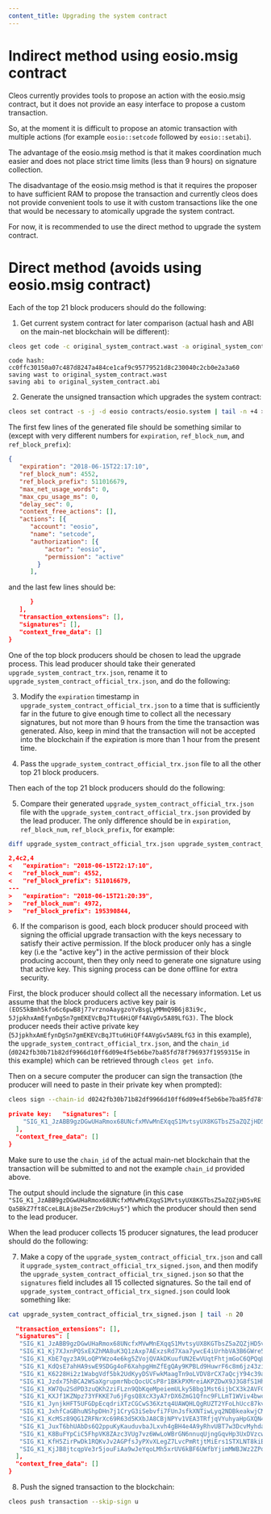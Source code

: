 ```yaml
---
content_title: Upgrading the system contract
---
```


# Indirect method using eosio.msig contract

Cleos currently provides tools to propose an action with the eosio.msig contract, but it does not provide an easy interface to propose a custom transaction.

So, at the moment it is difficult to propose an atomic transaction with multiple actions (for example `eosio::setcode` followed by `eosio::setabi`).

The advantage of the eosio.msig method is that it makes coordination much easier and does not place strict time limits (less than 9 hours) on signature collection.

The disadvantage of the eosio.msig method is that it requires the proposer to have sufficient RAM to propose the transaction and currently cleos does not provide convenient tools to use it with custom transactions like the one that would be necessary to atomically upgrade the system contract.

For now, it is recommended to use the direct method to upgrade the system contract.

# Direct method (avoids using eosio.msig contract)

Each of the top 21 block producers should do the following:

1. Get current system contract for later comparison (actual hash and ABI on the main-net blockchain will be different):

```sh
cleos get code -c original_system_contract.wast -a original_system_contract.abi eosio
```
```console
code hash: cc0ffc30150a07c487d8247a484ce1caf9c95779521d8c230040c2cb0e2a3a60
saving wast to original_system_contract.wast
saving abi to original_system_contract.abi
```

2. Generate the unsigned transaction which upgrades the system contract:

```sh
cleos set contract -s -j -d eosio contracts/eosio.system | tail -n +4 > upgrade_system_contract_trx.json
```

The first few lines of the generated file should be something similar to (except with very different numbers for `expiration`, `ref_block_num`, and `ref_block_prefix`):

```json
{
   "expiration": "2018-06-15T22:17:10",
   "ref_block_num": 4552,
   "ref_block_prefix": 511016679,
   "max_net_usage_words": 0,
   "max_cpu_usage_ms": 0,
   "delay_sec": 0,
   "context_free_actions": [],
   "actions": [{
      "account": "eosio",
      "name": "setcode",
      "authorization": [{
          "actor": "eosio",
          "permission": "active"
        }
      ],
```

and the last few lines should be:

```json
      }
   ],
   "transaction_extensions": [],
   "signatures": [],
   "context_free_data": []
}
```

One of the top block producers should be chosen to lead the upgrade process. This lead producer should take their generated `upgrade_system_contract_trx.json`, rename it to `upgrade_system_contract_official_trx.json`, and do the following:

3. Modify the `expiration` timestamp in `upgrade_system_contract_official_trx.json` to a time that is sufficiently far in the future to give enough time to collect all the necessary signatures, but not more than 9 hours from the time the transaction was generated. Also, keep in mind that the transaction will not be accepted into the blockchain if the expiration is more than 1 hour from the present time.

4. Pass the `upgrade_system_contract_official_trx.json` file to all the other top 21 block producers.

Then each of the top 21 block producers should do the following:

5. Compare their generated `upgrade_system_contract_official_trx.json` file with the `upgrade_system_contract_official_trx.json` provided by the lead producer. The only difference should be in `expiration`, `ref_block_num`, `ref_block_prefix`, for example:

```sh
diff upgrade_system_contract_official_trx.json upgrade_system_contract_trx.json
```
```json
2,4c2,4
<   "expiration": "2018-06-15T22:17:10",
<   "ref_block_num": 4552,
<   "ref_block_prefix": 511016679,
---
>   "expiration": "2018-06-15T21:20:39",
>   "ref_block_num": 4972,
>   "ref_block_prefix": 195390844,
```

6. If the comparison is good, each block producer should proceed with signing the official upgrade transaction with the keys necessary to satisfy their active permission. If the block producer only has a single key (i.e the "active key") in the active permission of their block producing account, then they only need to generate one signature using that active key. This signing process can be done offline for extra security.

First, the block producer should collect all the necessary information. Let us assume that the block producers active key pair is `(EOS5kBmh5kfo6c6pwB8j77vrznoAaygzoYvBsgLyMMmQ9B6j83i9c, 5JjpkhxAmEfynDgSn7gmEKEVcBqJTtu6HiQFf4AVgGv5A89LfG3)`. The block producer needs their active private key (`5JjpkhxAmEfynDgSn7gmEKEVcBqJTtu6HiQFf4AVgGv5A89LfG3` in this example), the `upgrade_system_contract_official_trx.json`, and the `chain_id` (`d0242fb30b71b82df9966d10ff6d09e4f5eb6be7ba85fd78f796937f1959315e` in this example) which can be retrieved through `cleos get info`.

Then on a secure computer the producer can sign the transaction (the producer will need to paste in their private key when prompted):

```sh
cleos sign --chain-id d0242fb30b71b82df9966d10ff6d09e4f5eb6be7ba85fd78f796937f1959315e upgrade_system_contract_trx.json | tail -n 5
```
```json
private key:   "signatures": [
    "SIG_K1_JzABB9gzDGwUHaRmox68UNcfxMVwMnEXqqS1MvtsyUX8KGTbsZ5aZQZjHD5vREQa5BkZ7ft8CceLBLAj8eZ5erZb9cHuy5"
  ],
  "context_free_data": []
}
```

Make sure to use the `chain_id` of the actual main-net blockchain that the transaction will be submitted to and not the example `chain_id` provided above.

The output should include the signature (in this case `"SIG_K1_JzABB9gzDGwUHaRmox68UNcfxMVwMnEXqqS1MvtsyUX8KGTbsZ5aZQZjHD5vREQa5BkZ7ft8CceLBLAj8eZ5erZb9cHuy5"`) which the producer should then send to the lead producer.

When the lead producer collects 15 producer signatures, the lead producer should do the following:

7. Make a copy of the `upgrade_system_contract_official_trx.json` and call it `upgrade_system_contract_official_trx_signed.json`, and then modify the `upgrade_system_contract_official_trx_signed.json` so that the `signatures` field includes all 15 collected signatures. So the tail end of `upgrade_system_contract_official_trx_signed.json` could look something like:

```sh
cat upgrade_system_contract_official_trx_signed.json | tail -n 20
```
```json
  "transaction_extensions": [],
  "signatures": [
   "SIG_K1_JzABB9gzDGwUHaRmox68UNcfxMVwMnEXqqS1MvtsyUX8KGTbsZ5aZQZjHD5vREQa5BkZ7ft8CceLBLAj8eZ5erZb9cHuy5",
   "SIG_K1_Kj7XJxnPQSxEXZhMA8uK3Q1zAxp7AExzsRd7Xaa7ywcE4iUrhbVA3B6GWre5Ctgikb4q4CeU6Bvv5qmh9uJjqKEbbjd3sX",
   "SIG_K1_KbE7qyz3A9LoQPYWzo4e6kg5ZVojQVAkDKuufUN2EwVUqtFhtjmGoC6QPQqLi8J7ftiysBp52wJBPjtNQUfZiGpGMsnZ1f",
   "SIG_K1_KdQsE7ahHA9swE9SDGg4oF6XahpgHmZfEgQAy9KPBLd9HuwrF6c8m6jz43zizK2oo32Ejg1DYuMfoEvJgVfXo81jsqTHvA",
   "SIG_K1_K6228Hi2z1WabgVdf5bk2UdKyyDSVFwkMaagTn9oLVDV8rCX7aQcjY94c39ah2CkLTsTEqzTPAYknJ8m2m9B7npPkHaFzc",
   "SIG_K1_Jzdx75hBCA2WSaXgrupmrNbcQocUCsP8r1BKkPXMreiAKPZDwX9J3G8fS1HhyqWjc7FbukwZf8sVRdS3wKbJVpytqXe7Nn",
   "SIG_K1_KW7Qu2SdPD3zuQKh2ziFLzn9QbKqeMpeiemULky5Bbg1Mst6ijbCX3k2AVFGNFLkNLA36PM1WAT5oipzu1B1K7ymRxTx1Z",
   "SIG_K1_KXJf1KZNpz73YFKKE7u6jFgsQ8XcX3yA7rDX6ZmG1Qfnc9FLLmT1WViv4bwcPbxaEYfR6SNWfk5cCR9eao2si1soqkXq92",
   "SIG_K1_JynjkHFT5UFGDpEcqdriXTzCGCwS36Xztq4UAWQHLQgRUZT2YFoLhUcc87kvUteqCUGVxsmSbfgWv1KLy24voKN4Qs5zTe",
   "SIG_K1_JxhfCaGBhuNShpDHn7j1CryG3iSebvfi7FUnJsfkXNTiwLyq2NDBkeakwjCMWFbzr6qqWuMDLjfXbzdtU17f1wCXMjKSgk",
   "SIG_K1_KcMSz89QG1ZRFNrXc69R63d5KXbJA8CBjNPYv1VEA3TRfjqVYuhyaHpGXQN4RSKDq4ygr3UTRYBQQVutkJnR6zZ4Ssgd7R",
   "SIG_K1_JuxT6bhUAbDs6Q2ppuKyKauduvbaJLxvh4gBH4e4A9yRhvUBT7w3DcvMyhdaor27Kbu29jnqhTbvXcb57QqKWQDpboLv7e",
   "SIG_K1_K8BuFYpCiC5FhpVK8ZAzc3VUg7vz6WwLoWBrGN6nnuqUjngGqvHp3UxDVzcwhqccHdv8kdPXvF6G1NszwF1dd3wjCrHBYw",
   "SIG_K1_KfH5ZirPwDk1RQKvJv2AGPfsJyPXvXLegZ7LvcPmRtjtMiErs1STXLNT8kiBfhZr4xkWRA5NR1kMF3d49DFMJiB2iWMXJc",
   "SIG_K1_KjJB8jtcqpVe3r5jouFiAa9wJeYqoLMh5xrUV6kBF6UWfbYjimMWBJWz2ZPomGDsk7JtdUESVrYj1AhYbdp3X48KLm5Cev"
  ],
  "context_free_data": []
}
```

8. Push the signed transaction to the blockchain:

```sh
cleos push transaction --skip-sign u
